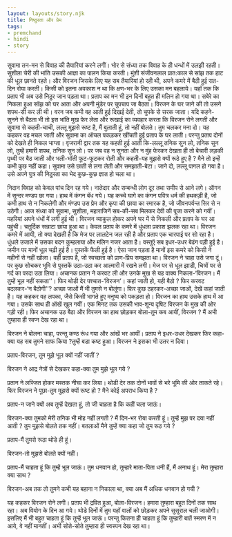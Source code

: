 ```yaml
---  
layout: layouts/story.njk  
title: निष्ठुरता और प्रेम  
tags:  
- premchand  
- hindi  
- story  
---  
```

    
सुवामा तन-मन से विवाह की तैयारियां करने लगीं। भोर से संध्या तक विवाह के ही धन्धों में उलझी रहती। सुशीला चेरी की भांति उसकी आज्ञा का पालन किया करती। मुंशी संजीवनलाल प्रात:काल से सांझ तक हाट की धूल छानते रहते। और विरजन जिसके लिए यह सब तैयारियां हो रही थी, अपने कमरे में बैठी हुई रात-दिन रोया करती। किसी को इतना अवकाश न था कि क्षण-भर के लिए उसका मन बहलाये। यहॉ तक कि प्रताप भी अब उसे निठुर जान पड़ता था। प्रताप का मन भी इन दिनों बहुत ही मलिन हो गया था। सबेरे का निकला हुआ सॉझ को घर आता और अपनी मुंडेर पर चुपचाप जा बैठता। विरजन के घर जाने की तो उसने शपथ-सी कर ली थी। वरन जब कभी वह आती हुई दिखई देती, तो चुपके से सरक जाता। यदि कहने-सुनने से बैठता भी तो इस भांति मुख फेर लेता और रूखाई का व्यवहार करता कि विरजन रोने लगती और सुवामा से कहती-चाची, लल्लू मुझसे रूष्ट है, मैं बुलाती हूं, तो नहीं बोलते। तुम चलकर मना दो। यह कहकर वह मचल जाती और सुवामा का ऑचल पकड़कर खींचती हुई प्रताप के घर लाती। परन्तु प्रताप दोनों को देखते ही निकल भाग्ता। वृजरानी द्वार तक यह कहती हुई आती कि-लल्लू तनिक सुन लो, तनिक सुन लो, तुम्हें हमारी शपथ, तनिक सुन लो। पर जब वह न सुनता और न मुंह फेरकर देखता ही तो बेचारी लड़की पृथ्वी पर बैठ जाती और भली-भॉती फूट-फूटकर रोती और कहती-यह मुझसे क्यों रूठे हुए है ? मैने तो इन्हें कभी कुछ नहीं कहा। सुवामा उसे छाती से लगा लेती और समझाती-बेटा। जाने दो, लल्लू पागल हो गया है। उसे अपने पुत्र की निठुरता का भेद कुछ-कुछ ज्ञात हो चला था।  

निदान विवाह को केवल पांच दिन रह गये। नातेदार और सम्बन्धी लोग दूर तथा समीप से आने लगे। ऑगन में सुन्दर मण्डप छा गया। हाथ में कंगन बॅध गये। यह कच्चे घागे का कंगन पवित्र धर्म की हथकड़ी है, जो कभी हाथ से न निकलेगी और मंण्डप उस प्रेम और कृपा की छाया का स्मारक है, जो जीवनपर्यन्त सिर से न उठेगी। आज संध्या को सुवामा, सुशीला, महाराजिनें सब-की-सब मिलकर देवी की पूजा करने को गयीं। महरियां अपने धंधों में लगी हुई थी। विरजन व्याकुल होकर अपने घर में से निकली और प्रताप के घर आ पहुंची। चतुर्दिक सन्नाटा छाया हुआ था। केवल प्रताप के कमरे में धुंधला प्रकाश झलक रहा था। विरजन कमरे में आयी, तो क्या देखती है कि मेज पर लालटेन जल रही है और प्रताप एक चारपाई पर सो रहा है। धुंधले उजाले में उसका बदन कुम्हलाया और मलिन नजर आता है। वस्तुऍ सब इधर-उधर बेढंग पड़ी हुई है। जमीन पर मानों धूल चढ़ी हुई है। पुस्तकें फैली हुई है। ऐसा जान पड़ता है मानों इस कमरे को किसी ने महीनों से नहीं खोला। वही प्रताप है, जो स्वच्छता को प्राण-प्रिय समझता था। विरजन ने चाहा उसे जगा दूं। पर कुछ सोचकर भूमि से पुस्तकें उठा-उठा कर आल्मारी में रखने लगी। मेज पर से धूल झाडी, चित्रों पर से गर्द का परदा उठा लिया। अचानक प्रतान ने करवट ली और उनके मुख से यह वाक्य निकला-‘विरजन। मैं तुम्हें भूल नहीं सकता’’। फिर थोडी देर पश्चात-‘विरजन’। कहां जाती हो, यही बैठो ? फिर करवट बदलकर-‘न बैठोगी’’? अच्छा जाओं मैं भी तुमसे न बोलूंगा। फिर कुछ ठहरकर-अच्छा जाओं, देखें कहां जाती है। यह कहकर वह लपका, जैसे किसी भागते हुए मनुष्य को पकड़ता हो। विरजन का हाथ उसके हाथ में आ गया। उसके साथ ही ऑखें खुल गयीं। एक मिनट तक उसकी भाव-शून्य दृषिट विरजन के मुख की ओर गड़ी रही। फिर अचानक उठ बैठा और विरजन का हाथ छोड़कर बोला-तुम कब आयीं, विरजन ? मैं अभी तुम्हारा ही स्वप्न देख रहा था।  

विरजन ने बोलना चाहा, परन्तु कण्ठ रूंध गया और आंखें भर आयीं। प्रताप ने इधर-उधर देखकर फिर कहा-क्या यह सब तुमने साफ किया ?तुम्हें बडा कष्ट हुआ। विरजन ने इसका भी उतर न दिया।  

प्रताप-विरजन, तुम मुझे भूल क्यों नहीं जातीं ?  

विरजन ने आद्र नेत्रों से देखकर कहा-क्या तुम मुझे भूल गये ?  

प्रतान ने लज्जित होकर मस्तक नीचा कर लिया। थोडी देर तक दोनों भावों से भरे भूमि की ओर ताकते रहे। फिर विरजन ने पूछा-तुम मुझसे क्यों रूष्ट हो ? मैने कोई अपराध किया है ?  

प्रताप-न जाने क्यों अब तुम्हें देखता हूं, तो जी चाहता है कि कहीं चला जाऊं।  

विरजन-क्या तुमको मेरी तनिक भी मोह नहीं लगती ? मैं दिन-भर रोया करती हूं। तुम्हें मुझ पर दया नहीं आती ? तुम मुझसे बोलते तक नहीं। बतलाओं मैने तुम्हें क्या कहा जो तुम रूठ गये ?  

प्रताप-मैं तुमसे रूठा थोडे ही हूं।  

विरजन-तो मुझसे बोलते क्यों नहीं।  

प्रताप-मैं चाहता हूं कि तुम्हें भूल जाऊं। तुम धनवान हो, तुम्हारे माता-पिता धनी हैं, मैं अनाथ हूं। मेरा तुम्हारा क्या साथ ?  

विरजन-अब तक तो तुमने कभी यह बहाना न निकाला था, क्या अब मैं अधिक धनवान हो गयी ?  

यह कहकर विरजन रोने लगी। प्रताप भी द्रवित हुआ, बोला-विरजन। हमारा तुम्हारा बहुत दिनों तक साथ रहा। अब वियोग के दिन आ गये। थोडे दिनों में तुम यहॉ वालों को छोड़कर अपने सुसुराल चली जाओगी। इसलिए मैं भी बहुत चाहता हूं कि तुम्हें भूल जाऊं। परन्तु कितना ही चाहता हूं कि तुम्हारी बातें स्मरण में न आये, वे नहीं मानतीं। अभी सोते-सोते तुम्हारा ही स्वस्पन देख रहा था।  


    